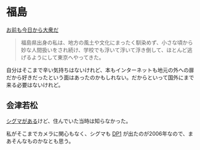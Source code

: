 # 福島

[お前も今日から大衆だ](https://note.com/campintheair/n/n601d1297b024)

> 福島県出身の私は、地方の風土や文化にまったく馴染めず、小さな頃から妙な人間扱いをされ続け、学校でも浮いて浮いて浮き倒して、ほとんど逃げるようにして東京へやってきた。

自分はそこまで辛い気持ちはないけれど、本もインターネットも地元の外への扉だから好きだったという面はあったのかもしれない。だからといって国外にまで来る必要はないけれど。

## 会津若松

[シグマがある](https://www.sigma-global.com/jp/magazine/m_series/branding/made-in-aizu/)けど、住んでいた当時は知らなかった。

私がそこまでカメラに関心もなく、シグマも [DP1](https://en.wikipedia.org/wiki/Sigma_DP1) が出たのが2006年なので、まあそんなものかなとも思う。
